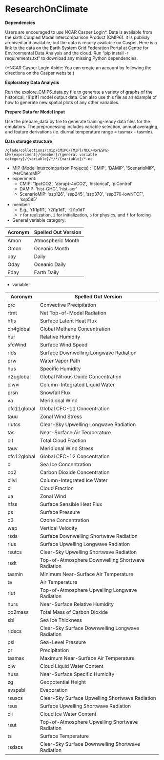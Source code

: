 # ResearchOnClimate

**Dependencies**

Users are encouraged to use NCAR Casper Login*.
Data is available from the sixth Coupled Model Intercomparison Product (CMIP6). It is publicly archived and available, but the data is readily available on Casper. Here is a link to the data on the Earth System Grid Federation Portal at Centre for Environmental Data Analysis and the cloud.
Run “pip install -r requirements.txt” to download any missing Python dependencies.

(*NCAR Casper Login Aside: You can create an account by following the directions on the Casper website.)

**Exploratory Data Analysis**

Run the explore_CMIP6_data.py file to generate a variety of graphs of the historical_r1i1p1f1 model output data. Can also use this file as an example of how to generate new spatial plots of any other variables.

**Prepare Data for Model Input**

Use the prepare_data.py file to generate training-ready data files for the emulators. The preprocessing includes variable selection, annual averaging, and feature derivations (ie. diurnal temperature range = tasmax - tasmin).

**Data storage structure**

`/glade/collections/cmip/CMIP6/{MIP}/NCC/NorESM2-LM/{experiment}/{member}/{general variable category}/{variable}/*/*/{variable}/*.nc`

- MIP (Model Intercomparison Projects) : 'CMIP', 'DAMIP', 'ScenarioMIP', 'AerChemMIP'
- experiment: 
  - CMIP: '1pctCO2', 'abrupt-4xCO2', 'historical', 'piControl'
  - DAMIP: 'hist-GHG', 'hist-aer'
  - ScenarioMIP: 'ssp126', 'ssp245', 'ssp370', 'ssp370-lowNTCF', 'ssp585'
- member:
  - E.g., ‘r1i1p1f1’, ‘r2i1p1d1’,  ‘r2i1p1d1’
  - `r` for realization, `i` for initialization, `p` for physics, and `f` for forcing
- General variable category:

| Acronym | Spelled Out Version                   |
|---------|-------------------------------|
| Amon    | Atmospheric Month             |
| Omon    | Oceanic Month                 |
| day     | Daily                         |
| Oday    | Oceanic Daily                 |
| Eday    | Earth Daily                   |

- variable: 

| Acronym     | Spelled Out Version                              |
|-------------|-------------------------------------------|
| prc         | Convective Precipitation                  |
| rtmt        | Net Top-of-Model Radiation                |
| hfls        | Surface Latent Heat Flux                  |
| ch4global   | Global Methane Concentration              |
| hur         | Relative Humidity                         |
| sfcWind     | Surface Wind Speed                        |
| rlds        | Surface Downwelling Longwave Radiation    |
| prw         | Water Vapor Path                          |
| hus         | Specific Humidity                         |
| n2oglobal   | Global Nitrous Oxide Concentration        |
| clwvi       | Column-Integrated Liquid Water            |
| prsn        | Snowfall Flux                             |
| va          | Meridional Wind                           |
| cfc11global | Global CFC-11 Concentration               |
| tauu        | Zonal Wind Stress                         |
| rlutcs      | Clear-Sky Upwelling Longwave Radiation    |
| tas         | Near-Surface Air Temperature              |
| clt         | Total Cloud Fraction                      |
| tauv        | Meridional Wind Stress                    |
| cfc12global | Global CFC-12 Concentration               |
| ci          | Sea Ice Concentration                     |
| co2         | Carbon Dioxide Concentration              |
| clivi       | Column-Integrated Ice Water               |
| cl          | Cloud Fraction                            |
| ua          | Zonal Wind                                |
| hfss        | Surface Sensible Heat Flux                |
| ps          | Surface Pressure                          |
| o3          | Ozone Concentration                       |
| wap         | Vertical Velocity                         |
| rsds        | Surface Downwelling Shortwave Radiation   |
| rlus        | Surface Upwelling Longwave Radiation      |
| rsutcs      | Clear-Sky Upwelling Shortwave Radiation   |
| rsdt        | Top-of-Atmosphere Downwelling Shortwave Radiation |
| tasmin      | Minimum Near-Surface Air Temperature      |
| ta          | Air Temperature                           |
| rlut        | Top-of-Atmosphere Upwelling Longwave Radiation |
| hurs        | Near-Surface Relative Humidity            |
| co2mass     | Total Mass of Carbon Dioxide              |
| sbl         | Sea Ice Thickness                         |
| rldscs      | Clear-Sky Surface Downwelling Longwave Radiation |
| psl         | Sea-Level Pressure                        |
| pr          | Precipitation                             |
| tasmax      | Maximum Near-Surface Air Temperature      |
| clw         | Cloud Liquid Water Content                |
| huss        | Near-Surface Specific Humidity            |
| zg          | Geopotential Height                       |
| evspsbl     | Evaporation                               |
| rsuscs      | Clear-Sky Surface Upwelling Shortwave Radiation |
| rsus        | Surface Upwelling Shortwave Radiation     |
| cli         | Cloud Ice Water Content                   |
| rsut        | Top-of-Atmosphere Upwelling Shortwave Radiation |
| ts          | Surface Temperature                       |
| rsdscs      | Clear-Sky Surface Downwelling Shortwave Radiation |
